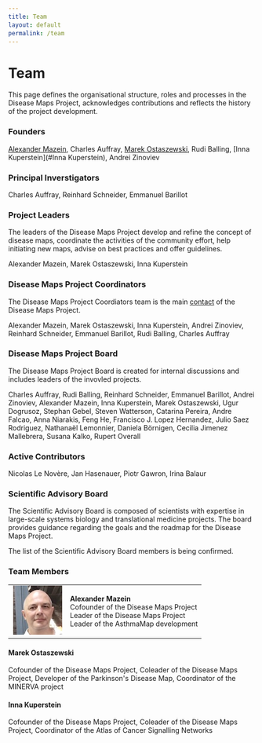 ```yaml
---
title: Team
layout: default
permalink: /team
---
```


# Team

This page defines the organisational structure, roles and processes in the  Disease Maps Project, acknowledges contributions and reflects the history of the project development.

### Founders

[Alexander Mazein](#AlexanderMazein), Charles Auffray, [Marek Ostaszewski](#MarekOstaszewski), Rudi Balling, [Inna Kuperstein](#Inna Kuperstein), Andrei Zinoviev  

### Principal Inverstigators

Charles Auffray, Reinhard Schneider, Emmanuel Barillot  

### Project Leaders

The leaders of the Disease Maps Project develop and refine the concept of disease maps, coordinate the activities of the community effort, help initiating new maps, advise on best practices and offer guidelines.  

Alexander Mazein, Marek Ostaszewski, Inna Kuperstein  

### Disease Maps Project Coordinators

The Disease Maps Project Coordiators team is the main [contact](/contact) of the Disease Maps Project.  

Alexander Mazein, Marek Ostaszewski, Inna Kuperstein, Andrei Zinoviev, Reinhard Schneider, Emmanuel Barillot, Rudi Balling, Charles Auffray  

### Disease Maps Project Board

The Disease Maps Project Board is created for internal discussions and includes leaders of the invovled projects.  

Charles Auffray, Rudi Balling, Reinhard Schneider, Emmanuel Barillot, Andrei Zinoviev, Alexander Mazein, Inna Kuperstein, Marek Ostaszewski, Ugur Dogrusoz, Stephan Gebel, Steven Watterson, Catarina Pereira, Andre Falcao, Anna Niarakis, Feng He, Francisco J. Lopez Hernandez, Julio Saez Rodriguez, Nathanaël Lemonnier, Daniela Börnigen, Cecilia Jimenez Mallebrera, Susana Kalko, Rupert Overall  

### Active Contributors

Nicolas Le Novère, Jan Hasenauer, Piotr Gawron, Irina Balaur  

### Scientific Advisory Board

The Scientific Advisory Board is composed of scientists with expertise in large-scale systems biology and translational medicine projects. The board provides guidance regarding the goals and the roadmap for the Disease Maps Project.  

The list of the Scientific Advisory Board members is being confirmed.  

### Team Members

<table>
    <tr>
      <td style="width: 105px;" align="center"><img src="/images/team/AlexanderMazein.jpg" width="100"/></td>
        <td><a id="AlexanderMazein"><strong>Alexander Mazein</strong></a><br />Cofounder of the Disease Maps Project<br />Leader of the Disease Maps Project<br />Leader of the AsthmaMap development</td>
    </tr>
</table>

#### Marek Ostaszewski <a id="MarekOstaszewski"></a>
Cofounder of the Disease Maps Project, Coleader of the Disease Maps Project, Developer of the Parkinson's Disease Map, Coordinator of the MINERVA project  

#### Inna Kuperstein <a id="Inna Kuperstein">
Cofounder of the Disease Maps Project, Coleader of the Disease Maps Project, Coordinator of the Atlas of Cancer Signalling Networks  



